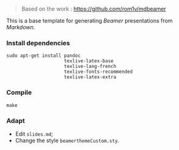 > Based on the work : https://github.com/rom1v/mdbeamer

This is a base template for generating *Beamer* presentations from *Markdown*.

### Install dependencies

    sudo apt-get install pandoc
                         texlive-latex-base
                         texlive-lang-french
                         texlive-fonts-recommended
                         texlive-latex-extra

### Compile

    make

### Adapt

 * Edit `slides.md`;
 * Change the style `beamerthemeCustom.sty`.
